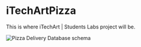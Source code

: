 # iTechArtPizza
This is where iTechArt | Students Labs project will be.

![Pizza Delivery Database schema](https://user-images.githubusercontent.com/82900624/141327414-77b99d05-12ce-46f1-bacb-af61f2ac3d96.png)


